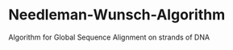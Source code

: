 Needleman-Wunsch-Algorithm
==========================

Algorithm for Global Sequence Alignment on strands of DNA
